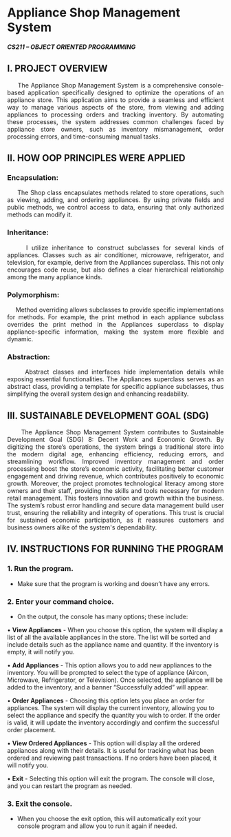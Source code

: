 # Appliance Shop Management System
#### *CS211 – OBJECT ORIENTED PROGRAMMING*

## I. PROJECT OVERVIEW
<p align="justify"> &nbsp;&nbsp;&nbsp;&nbsp; The Appliance Shop Management System is a comprehensive console-based application specifically designed to optimize the operations of an appliance store. This application aims to provide a seamless and efficient way to manage various aspects of the store, from viewing and adding appliances to processing orders and tracking inventory. By automating these processes, the system addresses common challenges faced by appliance store owners, such as inventory mismanagement, order processing errors, and time-consuming manual tasks.</p>

## II. HOW OOP PRINCIPLES WERE APPLIED
### Encapsulation:
<p align="justify"> &nbsp;&nbsp;&nbsp;&nbsp; The Shop class encapsulates methods related to store operations, such as viewing, adding, and ordering appliances. By using private fields and public methods, we control access to data, ensuring that only authorized methods can modify it.</p>

### Inheritance:
<p align="justify"> &nbsp;&nbsp;&nbsp;&nbsp; I utilize inheritance to construct subclasses for several kinds of appliances. Classes such as air conditioner, microwave, refrigerator, and television, for example, derive from the Appliances superclass. This not only encourages code reuse, but also defines a clear hierarchical relationship among the many appliance kinds.</p>

### Polymorphism:
<p align="justify"> &nbsp;&nbsp;&nbsp;&nbsp; Method overriding allows subclasses to provide specific implementations for methods. For example, the print method in each appliance subclass overrides the print method in the Appliances superclass to display appliance-specific information, making the system more flexible and dynamic.</p>

### Abstraction:

<p align="justify"> &nbsp;&nbsp;&nbsp;&nbsp; Abstract classes and interfaces hide implementation details while exposing essential functionalities. The Appliances superclass serves as an abstract class, providing a template for specific appliance subclasses, thus simplifying the overall system design and enhancing readability.</p>

## III.  SUSTAINABLE DEVELOPMENT GOAL (SDG)
<p align="justify"> &nbsp;&nbsp;&nbsp;&nbsp; The Appliance Shop Management System contributes to Sustainable Development Goal (SDG) 8: Decent Work and Economic Growth. By digitizing the store’s operations, the system brings a traditional store into the modern digital age, enhancing efficiency, reducing errors, and streamlining workflow. Improved inventory management and order processing boost the store’s economic activity, facilitating better customer engagement and driving revenue, which contributes positively to economic growth. Moreover, the project promotes technological literacy among store owners and their staff, providing the skills and tools necessary for modern retail management. This fosters innovation and growth within the business. The system’s robust error handling and secure data management build user trust, ensuring the reliability and integrity of operations. This trust is crucial for sustained economic participation, as it reassures customers and business owners alike of the system's dependability.</p>

## IV. INSTRUCTIONS FOR RUNNING THE PROGRAM

### 1. **Run the program.**
   - Make sure that the program is working and doesn’t have any errors.

### 2. **Enter your command choice.**
   - On the output, the console has many options; these include:

   • **View Appliances**
     - When you choose this option, the system will display a list of all the available appliances in the store. The list will be sorted and include details such as the appliance name and quantity. If the inventory is empty, it will notify you.

   • **Add Appliances**
     - This option allows you to add new appliances to the inventory. You will be prompted to select the type of appliance (Aircon, Microwave, Refrigerator, or Television). Once selected, the appliance will be added to the inventory, and a banner “Successfully added” will appear.

   • **Order Appliances**
     - Choosing this option lets you place an order for appliances. The system will display the current inventory, allowing you to select the appliance and specify the quantity you wish to order. If the order is valid, it will update the inventory accordingly and confirm the successful order placement.

   • **View Ordered Appliances**
     - This option will display all the ordered appliances along with their details. It is useful for tracking what has been ordered and reviewing past transactions. If no orders have been placed, it will notify you.

   • **Exit**
     - Selecting this option will exit the program. The console will close, and you can restart the program as needed.

### 3. **Exit the console.**
   - When you choose the exit option, this will automatically exit your console program and allow you to run it again if needed.


